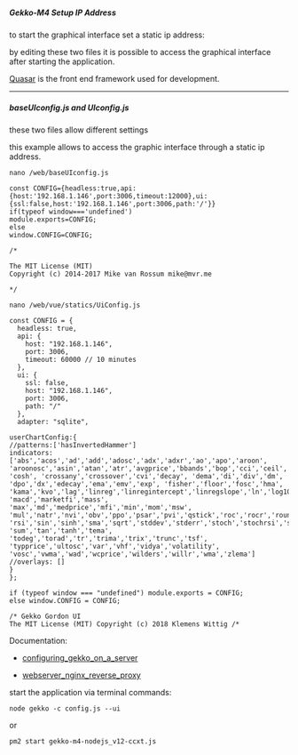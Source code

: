 ##### Gekko-M4 Setup IP Address


to start the graphical interface set a static ip address:

by editing these two files it is possible to access the graphical interface after starting the application.


[Quasar](https://v0-16.quasar-framework.org/) is the front end framework used for development.



-----


##### baseUIconfig.js and UIconfig.js  
these two files allow different settings

this example allows to access the graphic interface through a static ip address.


```
nano /web/baseUIconfig.js

```

```
const CONFIG={headless:true,api:{host:'192.168.1.146',port:3006,timeout:12000},ui:{ssl:false,host:'192.168.1.146',port:3006,path:'/'}}
if(typeof window==='undefined')
module.exports=CONFIG;
else
window.CONFIG=CONFIG;

/*

The MIT License (MIT)
Copyright (c) 2014-2017 Mike van Rossum mike@mvr.me

*/

```






```
nano /web/vue/statics/UiConfig.js

```

```
const CONFIG = {
  headless: true,
  api: {
    host: "192.168.1.146",
    port: 3006,
    timeout: 60000 // 10 minutes
  },
  ui: {
    ssl: false,
    host: "192.168.1.146",
    port: 3006,
    path: "/"
  },
  adapter: "sqlite",

userChartConfig:{
//patterns:['hasInvertedHammer']
indicators: ['abs','acos','ad','add','adosc','adx','adxr','ao','apo','aroon',
'aroonosc','asin','atan','atr','avgprice','bbands','bop','cci','ceil','cmo','cos',
'cosh', 'crossany','crossover','cvi','decay', 'dema','di','div','dm',
'dpo','dx','edecay','ema','emv','exp', 'fisher','floor','fosc','hma',
'kama','kvo','lag','linreg','linregintercept','linregslope','ln','log10',
'macd','marketfi','mass', 'max','md','medprice','mfi','min','mom','msw',
'mul','natr','nvi','obv','ppo','psar','pvi','qstick','roc','rocr','round',
'rsi','sin','sinh','sma','sqrt','stddev','stderr','stoch','stochrsi','sub',
'sum','tan','tanh','tema', 'todeg','torad','tr','trima','trix','trunc','tsf',
'typprice','ultosc','var','vhf','vidya','volatility',
'vosc','vwma','wad','wcprice','wilders','willr','wma','zlema']
//overlays: []
}
};

if (typeof window === "undefined") module.exports = CONFIG;
else window.CONFIG = CONFIG;

/* Gekko Gordon UI 
The MIT License (MIT) Copyright (c) 2018 Klemens Wittig /*

```

Documentation:
* [configuring_gekko_on_a_server](https://github.com/askmike/gekko/blob/develop/docs/installation/configuring_gekko_on_a_server.md)

* [webserver_nginx_reverse_proxy](https://universalbit.it:3000/universalbit-blockchain/Gekko-M4/src/master/docs/webserver.md)


start the application via terminal commands:

```
node gekko -c config.js --ui

```

or

```
pm2 start gekko-m4-nodejs_v12-ccxt.js

```







